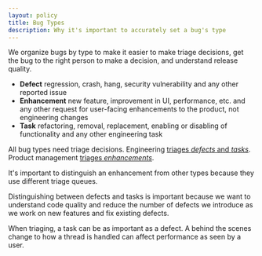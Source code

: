 ```yaml
---
layout: policy
title: Bug Types
description: Why it's important to accurately set a bug's type
---
```


We organize bugs by type to make it easier to make triage decisions, get the bug to the right person to make a decision, and understand release quality. 

* **Defect** regression, crash, hang, security vulnerability and any other reported issue
* **Enhancement** new feature, improvement in UI, performance, etc. and any other request for user-facing enhancements to the product, not engineering changes
* **Task** refactoring, removal, replacement, enabling or disabling of functionality and any other engineering task

All bug types need triage decisions. Engineering [triages *defects* and *tasks*](triage-bugzilla). Product management [triages *enhancements*](new-feature-triage).

It's important to distinguish an enhancement from other types because they use different triage queues. 

Distinguishing between defects and tasks is important because we want to understand code quality and reduce the number of defects we introduce as we work on new features and fix existing defects.

When triaging, a task can be as important as a defect. A behind the scenes change to how a thread is handled can affect performance as seen by a user. 
